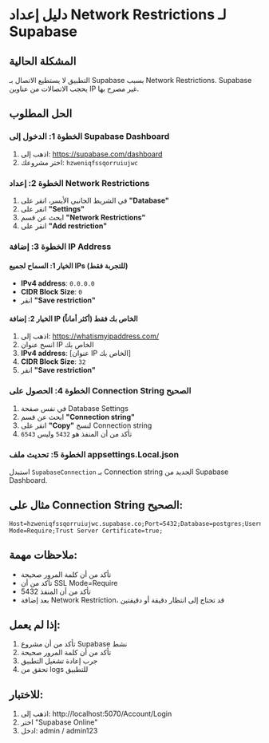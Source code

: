 # دليل إعداد Network Restrictions لـ Supabase

## المشكلة الحالية
التطبيق لا يستطيع الاتصال بـ Supabase بسبب Network Restrictions. Supabase يحجب الاتصالات من عناوين IP غير مصرح بها.

## الحل المطلوب

### الخطوة 1: الدخول إلى Supabase Dashboard
1. اذهب إلى: https://supabase.com/dashboard
2. اختر مشروعك: `hzweniqfssqorruiujwc`

### الخطوة 2: إعداد Network Restrictions
1. في الشريط الجانبي الأيسر، انقر على **"Database"**
2. انقر على **"Settings"**
3. ابحث عن قسم **"Network Restrictions"**
4. انقر على **"Add restriction"**

### الخطوة 3: إضافة IP Address
#### الخيار 1: السماح لجميع IPs (للتجربة فقط)
- **IPv4 address**: `0.0.0.0`
- **CIDR Block Size**: `0`
- انقر **"Save restriction"**

#### الخيار 2: إضافة IP الخاص بك فقط (أكثر أماناً)
1. اذهب إلى: https://whatismyipaddress.com/
2. انسخ عنوان IP الخاص بك
3. **IPv4 address**: [عنوان IP الخاص بك]
4. **CIDR Block Size**: `32`
5. انقر **"Save restriction"**

### الخطوة 4: الحصول على Connection String الصحيح
1. في نفس صفحة Database Settings
2. ابحث عن قسم **"Connection string"**
3. انقر على **"Copy"** لنسخ Connection string
4. تأكد من أن المنفذ هو `5432` وليس `6543`

### الخطوة 5: تحديث ملف appsettings.Local.json
استبدل `SupabaseConnection` بـ Connection string الجديد من Supabase Dashboard.

## مثال على Connection String الصحيح:
```
Host=hzweniqfssqorruiujwc.supabase.co;Port=5432;Database=postgres;Username=postgres;Password=Y@Z105213eed;SSL Mode=Require;Trust Server Certificate=true;
```

## ملاحظات مهمة:
- تأكد من أن كلمة المرور صحيحة
- تأكد من أن SSL Mode=Require
- تأكد من أن المنفذ 5432
- بعد إضافة Network Restriction، قد تحتاج إلى انتظار دقيقة أو دقيقتين

## إذا لم يعمل:
1. تأكد من أن مشروع Supabase نشط
2. تأكد من أن كلمة المرور صحيحة
3. جرب إعادة تشغيل التطبيق
4. تحقق من logs للتطبيق

## للاختبار:
1. اذهب إلى: http://localhost:5070/Account/Login
2. اختر "Supabase Online"
3. ادخل: admin / admin123
